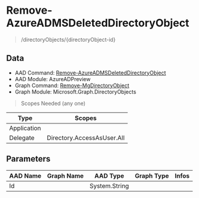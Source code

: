 # Remove-AzureADMSDeletedDirectoryObject

> /directoryObjects/{directoryObject-id}

## Data

+ AAD Command: [Remove-AzureADMSDeletedDirectoryObject](https://docs.microsoft.com/en-us/powershell/module/AzureADPreview/Remove-AzureADMSDeletedDirectoryObject)
+ AAD Module: AzureADPreview
+ Graph Command: [Remove-MgDirectoryObject](https://docs.microsoft.com/en-us/powershell/module/Microsoft.Graph.DirectoryObjects/Remove-MgDirectoryObject)
+ Graph Module: Microsoft.Graph.DirectoryObjects

> Scopes Needed (any one)

|Type|Scopes|
|---|---|
|Application||
|Delegate|Directory.AccessAsUser.All|

## Parameters

|AAD Name|Graph Name|AAD Type|Graph Type|Infos|
|---|---|---|---|---|
|Id||System.String|||

